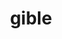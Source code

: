 ---
id: 443
title: gible
types: [dragon,ground]
image: https://raw.githubusercontent.com/PokeAPI/sprites/master/sprites/pokemon/443.png
---